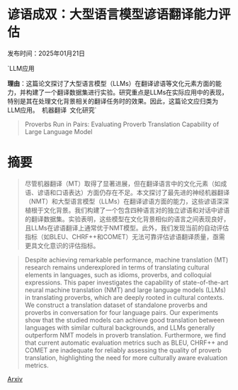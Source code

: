 # 谚语成双：大型语言模型谚语翻译能力评估

发布时间：2025年01月21日

`LLM应用

**理由**：这篇论文探讨了大型语言模型（LLMs）在翻译谚语等文化元素方面的能力，并构建了一个翻译数据集进行实验。研究重点是LLMs在实际应用中的表现，特别是其在处理文化背景相关的翻译任务时的效果。因此，这篇论文应归类为LLM应用。` `机器翻译` `文化研究`

> Proverbs Run in Pairs: Evaluating Proverb Translation Capability of Large Language Model

# 摘要

> 尽管机器翻译（MT）取得了显著进展，但在翻译语言中的文化元素（如成语、谚语和口语表达）方面仍存在不足。本文探讨了最先进的神经机器翻译（NMT）和大型语言模型（LLMs）在翻译谚语方面的能力，这些谚语深深植根于文化背景。我们构建了一个包含四种语言对的独立谚语和对话中谚语的翻译数据集。实验表明，这些模型在文化背景相似的语言之间表现良好，且LLMs在谚语翻译上通常优于NMT模型。此外，我们发现当前的自动评估指标（如BLEU、CHRF++和COMET）无法可靠评估谚语翻译质量，亟需更具文化意识的评估指标。

> Despite achieving remarkable performance, machine translation (MT) research remains underexplored in terms of translating cultural elements in languages, such as idioms, proverbs, and colloquial expressions. This paper investigates the capability of state-of-the-art neural machine translation (NMT) and large language models (LLMs) in translating proverbs, which are deeply rooted in cultural contexts. We construct a translation dataset of standalone proverbs and proverbs in conversation for four language pairs. Our experiments show that the studied models can achieve good translation between languages with similar cultural backgrounds, and LLMs generally outperform NMT models in proverb translation. Furthermore, we find that current automatic evaluation metrics such as BLEU, CHRF++ and COMET are inadequate for reliably assessing the quality of proverb translation, highlighting the need for more culturally aware evaluation metrics.

[Arxiv](https://arxiv.org/abs/2501.11953)